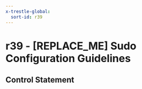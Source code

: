 ```yaml
---
x-trestle-global:
  sort-id: r39
---
```


# r39 - \[REPLACE_ME\] Sudo Configuration Guidelines

## Control Statement
